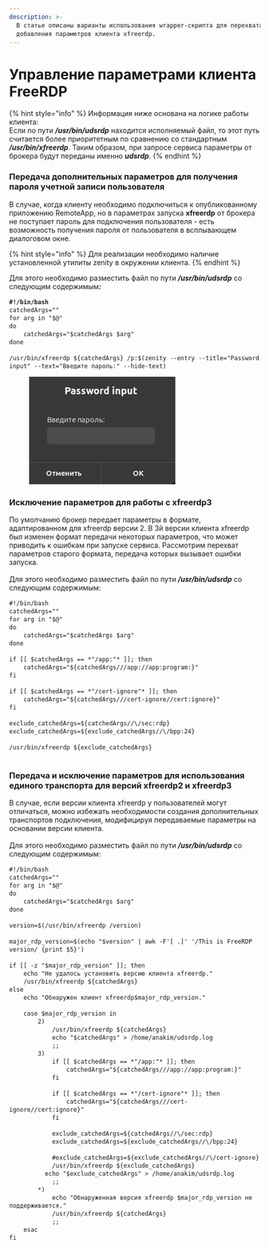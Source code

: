 ```yaml
---
description: >-
  В статье описаны варианты использования wrapper-скрипта для перехвата и
  добавления параметров клиента xfreerdp.
---
```


# Управление параметрами клиента FreeRDP



{% hint style="info" %}
Информация ниже основана на логике работы клиента:\
Если по пути _**/usr/bin/udsrdp**_ находится исполняемый файл, то этот путь считается более приоритетным по сравнению со стандартным _**/usr/bin/xfreerdp**_. Таким образом, при запросе сервиса параметры от брокера будут переданы именно _**udsrdp**_.
{% endhint %}

### Передача дополнительных параметров для получения пароля учетной записи пользователя

В случае, когда клиенту необходимо подключиться к опубликованному приложению RemoteApp, но в параметрах запуска **xfreerdp** от брокера не поступает пароль для подключения пользователя - есть возможность получения пароля от пользователя в всплывающем диалоговом окне.

{% hint style="info" %}
Для реализации необходимо наличие установленной утилиты zenity в окружении клиента.
{% endhint %}



Для этого необходимо разместить файл по пути _**/usr/bin/udsrdp**_ со следующим содержимы&#x43C;_**:**_

<pre><code><strong>#!/bin/bash
</strong>catchedArgs=""
for arg in "$@"
do
    catchedArgs="$catchedArgs $arg"
done

/usr/bin/xfreerdp ${catchedArgs} /p:$(zenity --entry --title="Password input" --text="Введите пароль:" --hide-text)
</code></pre>

<figure><img src="../../../.gitbook/assets/image (34).png" alt=""><figcaption></figcaption></figure>

### Исключение параметров для работы с xfreerdp3

По умолчанию брокер передает параметры в формате, адаптированном для xfreerdp версии 2. В 3й версии клиента xfreerdp был изменен формат передачи некоторых параметров, что может приводить к ошибкам при запуске сервиса. Рассмотрим перехват параметров старого формата, передача которых вызывает ошибки запуска.\
\
Для этого необходимо разместить файл по пути _**/usr/bin/udsrdp**_ со следующим содержимым:

```
#!/bin/bash
catchedArgs=""
for arg in "$@"
do
    catchedArgs="$catchedArgs $arg"
done

if [[ $catchedArgs == *"/app:"* ]]; then
    catchedArgs="${catchedArgs///app://app:program:}"
fi

if [[ $catchedArgs == *"/cert-ignore"* ]]; then
    catchedArgs="${catchedArgs///cert-ignore//cert:ignore}"
fi

exclude_catchedArgs=${catchedArgs//\/sec:rdp}
exclude_catchedArgs=${exclude_catchedArgs//\/bpp:24}

/usr/bin/xfreerdp ${exclude_catchedArgs}


```

### Передача и исключение параметров для использования единого транспорта для версий xfreerdp2 и xfreerdp3

В случае, если версии клиента xfreerdp у пользователей могут отличаться, можно избежать необходимости создания дополнительных транспортов подключения, модифицируя передаваемые параметры на основании версии клиента.\
\
Для этого необходимо разместить файл по пути _**/usr/bin/udsrdp**_ со следующим содержимым:

```
#!/bin/bash
catchedArgs=""
for arg in "$@"
do
    catchedArgs="$catchedArgs $arg"
done

version=$(/usr/bin/xfreerdp /version)

major_rdp_version=$(echo "$version" | awk -F'[ .]' '/This is FreeRDP version/ {print $5}')

if [[ -z "$major_rdp_version" ]]; then
    echo "Не удалось установить версию клиента xfreerdp."
    /usr/bin/xfreerdp ${catchedArgs}
else
    echo "Обнаружен клиент xfreerdp$major_rdp_version."

    case $major_rdp_version in
        2)
            /usr/bin/xfreerdp ${catchedArgs}
            echo "$catchedArgs" > /home/anakim/udsrdp.log
            ;;
        3)
            if [[ $catchedArgs == *"/app:"* ]]; then
                catchedArgs="${catchedArgs///app://app:program:}"
            fi

            if [[ $catchedArgs == *"/cert-ignore"* ]]; then
                catchedArgs="${catchedArgs///cert-ignore//cert:ignore}"
            fi

            exclude_catchedArgs=${catchedArgs//\/sec:rdp}
            exclude_catchedArgs=${exclude_catchedArgs//\/bpp:24}

            #exclude_catchedArgs=${exclude_catchedArgs//\/cert-ignore}
            /usr/bin/xfreerdp ${exclude_catchedArgs}
          echo "$exclude_catchedArgs" > /home/anakim/udsrdp.log
            ;;
        *)
            echo "Обнаруженная версия xfreerdp $major_rdp_version не поддерживается."
            /usr/bin/xfreerdp ${catchedArgs}
            ;;
    esac
fi
```
